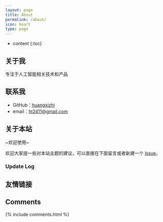 ```yaml
---
layout: page
title: About
permalink: /about/
icon: heart
type: page
---
```


* content
{:toc}

## 关于我
专注于人工智能相关技术和产品

## 联系我

* GitHub：[huangxizhi](https://github.com/huangxizhi)
* email：ht2411@gmail.com

## 关于本站

~欢迎使用~

欢迎大家提一些对本站主题的建议，可以直接在下面留言或者新建一个 [Issue](https://github.com/huangxizhi/huangixzhi.github.io/issues)。

### Update Log


## 友情链接


## Comments

{% include comments.html %}
